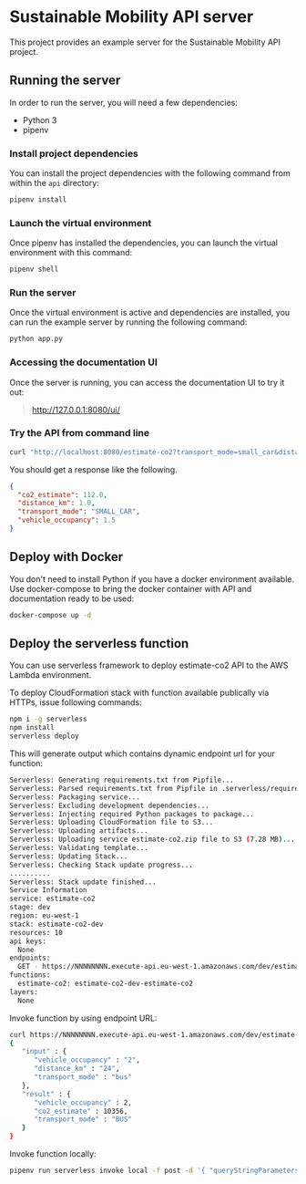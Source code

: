 # Sustainable Mobility API server
This project provides an example server for the Sustainable Mobility API project.

## Running the server
In order to run the server, you will need a few dependencies:

- Python 3
- pipenv

### Install project dependencies
You can install the project dependencies with the following command from within the `api` directory:

```sh
pipenv install
```

### Launch the virtual environment
Once pipenv has installed the dependencies, you can launch the virtual environment with this command:

```sh
pipenv shell
```

### Run the server
Once the virtual environment is active and dependencies are installed, you can run the example server by running the following command:

```sh
python app.py
```

### Accessing the documentation UI

Once the server is running, you can access the documentation UI to try it out:

> http://127.0.0.1:8080/ui/

### Try the API from command line

```bash
curl "http://localhost:8080/estimate-co2?transport_mode=small_car&distance_km=1"
```

You should get a response like the following.
```json
{
  "co2_estimate": 112.0,
  "distance_km": 1.0,
  "transport_mode": "SMALL_CAR",
  "vehicle_occupancy": 1.5
}
```

## Deploy with Docker

You don't need to install Python if you have a docker environment available.
Use docker-compose to bring the docker container with API and documentation ready to be used:

```bash
docker-compose up -d
```

## Deploy the serverless function

You can use serverless framework to deploy estimate-co2 API to the AWS Lambda environment.

To deploy CloudFormation stack with function available publically via HTTPs, issue following commands:

```bash
npm i -g serverless
npm install
serverless deploy
```

This will generate output which contains dynamic endpoint url for your function:

```bash
Serverless: Generating requirements.txt from Pipfile...
Serverless: Parsed requirements.txt from Pipfile in .serverless/requirements.txt...
Serverless: Packaging service...
Serverless: Excluding development dependencies...
Serverless: Injecting required Python packages to package...
Serverless: Uploading CloudFormation file to S3...
Serverless: Uploading artifacts...
Serverless: Uploading service estimate-co2.zip file to S3 (7.28 MB)...
Serverless: Validating template...
Serverless: Updating Stack...
Serverless: Checking Stack update progress...
..........
Serverless: Stack update finished...
Service Information
service: estimate-co2
stage: dev
region: eu-west-1
stack: estimate-co2-dev
resources: 10
api keys:
  None
endpoints:
  GET - https://NNNNNNNN.execute-api.eu-west-1.amazonaws.com/dev/estimate-co2
functions:
  estimate-co2: estimate-co2-dev-estimate-co2
layers:
  None
````

Invoke function by using endpoint URL:

```bash
curl https://NNNNNNNN.execute-api.eu-west-1.amazonaws.com/dev/estimate-co2?transport_mode=bus&distance_km=24&vehicle_occupancy=2
{
   "input" : {
      "vehicle_occupancy" : "2",
      "distance_km" : "24",
      "transport_mode" : "bus"
   },
   "result" : {
      "vehicle_occupancy" : 2,
      "co2_estimate" : 10356,
      "transport_mode" : "BUS"
   }
}
```

Invoke function locally:

```bash
pipenv run serverless invoke local -f post -d '{ "queryStringParameters": { "transport_mode": "small_car", "distance_km": 55 } }'
```
